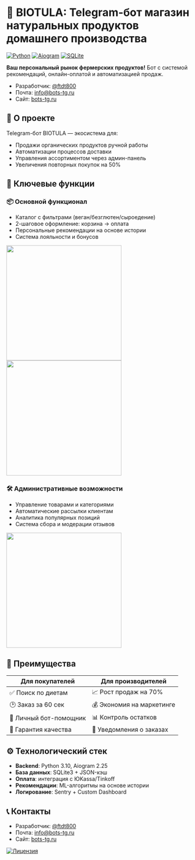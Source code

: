 # 🌿 BIOTULA: Telegram-бот магазин натуральных продуктов домашнего производства

[![Python](https://img.shields.io/badge/Python-3.9%2B-blue?logo=python)](https://python.org)
[![Aiogram](https://img.shields.io/badge/Aiogram-2.x-green?logo=telegram)](https://docs.aiogram.dev/)
[![SQLite](https://img.shields.io/badge/SQLite-3%2B-lightgrey?logo=sqlite)](https://sqlite.org)

**Ваш персональный рынок фермерских продуктов!** Бот с системой рекомендаций, онлайн-оплатой и автоматизацией продаж.
- Разработчик: [@ftdt800](https://t.me/ftdt800)
- Почта: info@bots-tg.ru
- Сайт: [bots-tg.ru](https://bots-tg.ru)

## 🌱 О проекте
Telegram-бот BIOTULA — экосистема для:
- Продажи органических продуктов ручной работы
- Автоматизации процессов доставки
- Управления ассортиментом через админ-панель
- Увеличения повторных покупок на 50%

## 🚀 Ключевые функции
### 📦 Основной функционал
- Каталог с фильтрами (веган/безглютен/сыроедение)
- 2-шаговое оформление: корзина → оплата
- Персональные рекомендации на основе истории
- Система лояльности и бонусов

<img src="https://github.com/user-attachments/assets/81cb6b09-57bd-400d-928b-2dfe0a7f2651" width="300" />
<img src="https://github.com/user-attachments/assets/c7b0e187-dfa0-453d-ab58-75455cf8d5d1" width="300" />

### 🛠 Административные возможности
- Управление товарами и категориями
- Автоматические рассылки клиентам
- Аналитика популярных позиций
- Система сбора и модерации отзывов

<img src="https://github.com/user-attachments/assets/0d6db545-ccc8-485b-972e-706603dfff70" width="300" />

## 🌟 Преимущества
| Для покупателей | Для производителей |
|-----------------|---------------------|
| ✅ Поиск по диетам | 📈 Рост продаж на 70% |
| 🕑 Заказ за 60 сек | 💰 Экономия на маркетинге |
| 📲 Личный бот-помощник | 📊 Контроль остатков |
| 🌱 Гарантия качества | 🔔 Уведомления о заказах |

## ⚙️ Технологический стек
- **Backend**: Python 3.10, Aiogram 2.25
- **База данных**: SQLite3 + JSON-кэш
- **Оплата**: интеграция с ЮKassa/Tinkoff
- **Рекомендации**: ML-алгоритмы на основе истории
- **Логирование**: Sentry + Custom Dashboard

## 📞 Контакты
- Разработчик: [@ftdt800](https://t.me/ftdt800)
- Почта: info@bots-tg.ru
- Сайт: [bots-tg.ru](https://bots-tg.ru)

[![Лицензия](https://img.shields.io/badge/License-MIT-green.svg)](LICENSE)
